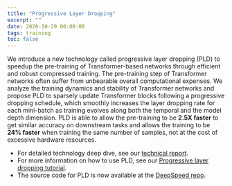 ```yaml
---
title: "Progressive Layer Dropping"
excerpt: ""
date: 2020-10-29 00:00:00
tags: training
toc: false
---
```


We introduce a new technology called progressive layer dropping (PLD) to speedup the pre-training of Transformer-based networks through efficient and robust compressed training. The pre-training step of Transformer networks often suffer from unbearable overall computational expenses. We analyze the training dynamics and stability of Transformer networks and propose PLD to sparsely update Transformer blocks following a progressive dropping schedule, which smoothly increases the layer dropping rate for each mini-batch as training evolves along both the temporal and the model depth dimension. PLD is able to allow the pre-training to be **2.5X faster** to get similar accuracy on downstream tasks and allows the training to be **24% faster** when training the same number of samples, not at the cost of excessive hardware resources.  

  * For detailed technology deep dive, see our [technical report](https://arxiv.org/pdf/2010.13369.pdf).
  * For more information on how to use PLD, see our [Progressive layer dropping tutorial](https://www.deepspeed.ai/tutorials/progressive_layer_dropping/).
  * The source code for PLD is now available at the [DeepSpeed repo](https://github.com/microsoft/deepspeed).

